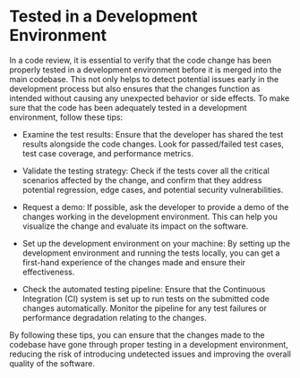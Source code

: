 # Tested in a Development Environment

In a code review, it is essential to verify that the code change has been properly tested in a development environment before it is merged into the main codebase. This not only helps to detect potential issues early in the development process but also ensures that the changes function as intended without causing any unexpected behavior or side effects. To make sure that the code has been adequately tested in a development environment, follow these tips:

- Examine the test results: Ensure that the developer has shared the test results alongside the code changes. Look for passed/failed test cases, test case coverage, and performance metrics.

- Validate the testing strategy: Check if the tests cover all the critical scenarios affected by the change, and confirm that they address potential regression, edge cases, and potential security vulnerabilities.

- Request a demo: If possible, ask the developer to provide a demo of the changes working in the development environment. This can help you visualize the change and evaluate its impact on the software.

- Set up the development environment on your machine: By setting up the development environment and running the tests locally, you can get a first-hand experience of the changes made and ensure their effectiveness.

- Check the automated testing pipeline: Ensure that the Continuous Integration (CI) system is set up to run tests on the submitted code changes automatically. Monitor the pipeline for any test failures or performance degradation relating to the changes.

By following these tips, you can ensure that the changes made to the codebase have gone through proper testing in a development environment, reducing the risk of introducing undetected issues and improving the overall quality of the software.